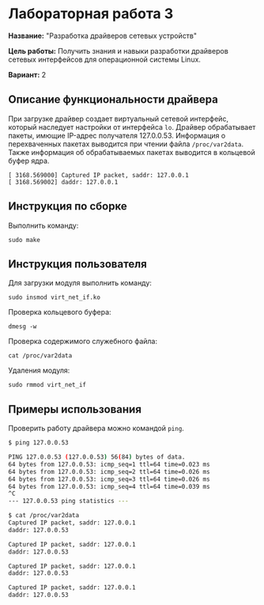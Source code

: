 # Лабораторная работа 3

**Название:** "Разработка драйверов сетевых устройств"

**Цель работы:** Получить знания и навыки разработки драйверов сетевых интерфейсов для операционной системы Linux.

**Вариант:** 2

## Описание функциональности драйвера

При загрузке драйвер создает виртуальный сетевой интерфейс, который наследует настройки от интерфейса `lo`.
Драйвер обрабатывает пакеты, имющие IP-адрес получателя 127.0.0.53.
Информация о перехваченных пакетах выводится при чтении файла `/proc/var2data`.
Также информация об обрабатываемых пакетах выводится в кольцевой буфер ядра.

```
[ 3168.569000] Captured IP packet, saddr: 127.0.0.1
[ 3168.569002] daddr: 127.0.0.1
```


## Инструкция по сборке

Выполнить команду:
```
sudo make
```

## Инструкция пользователя

Для загрузки модуля выполнить команду:
```
sudo insmod virt_net_if.ko
```

Проверка кольцевого буфера:
```
dmesg -w
```

Проверка содержимого служебного файла: 
```
cat /proc/var2data
```

Удаления модуля: 
```
sudo rmmod virt_net_if
```

## Примеры использования

Проверить работу драйвера можно командой `ping`.

```bash
$ ping 127.0.0.53

PING 127.0.0.53 (127.0.0.53) 56(84) bytes of data.
64 bytes from 127.0.0.53: icmp_seq=1 ttl=64 time=0.023 ms
64 bytes from 127.0.0.53: icmp_seq=2 ttl=64 time=0.026 ms
64 bytes from 127.0.0.53: icmp_seq=3 ttl=64 time=0.026 ms
64 bytes from 127.0.0.53: icmp_seq=4 ttl=64 time=0.039 ms
^C
--- 127.0.0.53 ping statistics ---

$ cat /proc/var2data
Captured IP packet, saddr: 127.0.0.1
daddr: 127.0.0.53

Captured IP packet, saddr: 127.0.0.1
daddr: 127.0.0.53

Captured IP packet, saddr: 127.0.0.1
daddr: 127.0.0.53

Captured IP packet, saddr: 127.0.0.1
daddr: 127.0.0.53


```
